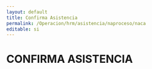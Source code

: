 ```yaml
---
layout: default
title: Confirma Asistencia
permalink: /Operacion/hrm/asistencia/naproceso/naca
editable: si
---
```


# CONFIRMA ASISTENCIA  
